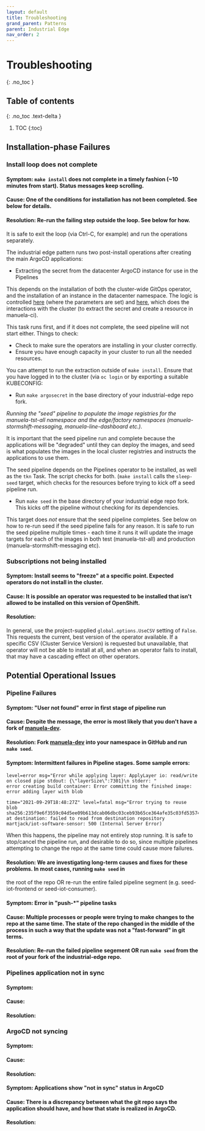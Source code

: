 ```yaml
---
layout: default
title: Troubleshooting
grand_parent: Patterns
parent: Industrial Edge
nav_order: 2
---
```


# Troubleshooting
{: .no_toc }

## Table of contents
{: .no_toc .text-delta }

1. TOC
{:toc}

## Installation-phase Failures

### Install loop does not complete

#### Symptom: `make install` does not complete in a timely fashion (~10 minutes from start).  Status messages keep scrolling.

#### Cause: One of the conditions for installation has not been completed.  See below for details.

#### Resolution: Re-run the failing step outside the loop.  See below for how.

It is safe to exit the loop (via Ctrl-C, for example) and run the operations separately.

The industrial edge pattern runs two post-install operations after creating the main ArgoCD applications: 

- Extracting the secret from the datacenter ArgoCD instance for use in the Pipelines

This depends on the installation of both the cluster-wide GitOps operator, and the installation of an instance in the datacenter namespace.  The logic is controlled [here](https://github.com/hybrid-cloud-patterns/industrial-edge/blob/main/Makefile) (where the parameters are set) and [here](https://github.com/hybrid-cloud-patterns/common/blob/main/Makefile), which does the interactions with the cluster (to extract the secret and create a resource in manuela-ci).

This task runs first, and if it does not complete, the seed pipeline will not start either.  Things to check:

- Check to make sure the operators are installing in your cluster correctly.
- Ensure you have enough capacity in your cluster to run all the needed resources.

You can attempt to run the extraction outside of `make install`.  Ensure that you have logged in to the cluster (via `oc login` or by exporting a suitable KUBECONFIG:

- Run `make argosecret` in the base directory of your industrial-edge repo fork.

*Running the "seed" pipeline to populate the image registries for the manuela-tst-all namespace and the edge/factory
namespaces (manuela-stormshift-messaging, manuela-line-dashboard etc.).*

It is important that the seed pipeline run and complete because the applications will be "degraded" until they can deploy the images, and seed is what populates the images in the local cluster registries and instructs the applications to use them.

The seed pipeline depends on the Pipelines operator to be installed, as well as the `tkn` Task.  The script checks for
both.  (`make install` calls the `sleep-seed` target, which checks for the resources before trying to kick off a seed pipeline run.

- Run `make seed` in the base directory of your industrial edge repo fork.  This kicks off the pipeline without checking for its dependencies.

This target does *not* ensure that the seed pipeline completes.  See below on how to re-run seed if the seed pipeline
fails for any reason.  It is safe to run the seed pipeline multiple times - each time it runs it will update the image targets for each of the images in both test (manuela-tst-all) and production (manuela-stormshift-messaging etc).


### Subscriptions not being installed

#### Symptom: Install seems to "freeze" at a specific point.  Expected operators do not install in the cluster.
#### Cause: It is possible an operator was requested to be installed that isn't allowed to be installed on this version of OpenShift.
#### Resolution:

In general, use the project-supplied `global.options.UseCSV` setting of `False`.  This requests the current, best version of the operator available.  If a specific CSV (Cluster Service Version) is requested but unavailable, that operator will not be able to install at all, and when an operator fails to install, that may have a cascading effect on other operators.

## Potential Operational Issues

### Pipeline Failures

#### Symptom: "User not found" error in first stage of pipeline run
#### Cause: Despite the message, the error is most likely that you don't have a fork of [manuela-dev](https://github.com/hybrid-cloud-patterns/manuela-dev).
#### Resolution: Fork [manuela-dev](https://github.com/hybrid-cloud-patterns/manuela-dev) into your namespace in GitHub and run `make seed`.

#### Symptom: Intermittent failures in Pipeline stages.  Some sample errors:
```
level=error msg="Error while applying layer: ApplyLayer io: read/write on closed pipe stdout: {\"layerSize\":7301}\n stderr: "
error creating build container: Error committing the finished image: error adding layer with blob
```
```
time="2021-09-29T18:48:27Z" level=fatal msg="Error trying to reuse blob sha256:235f9e6f3559c04d5ee09b613dcab06dbc03ceb93b65ce364afe35c03fd53574 at destination: failed to read from destination repository martjack/iot-software-sensor: 500 (Internal Server Error)
```

When this happens, the pipeline may not entirely stop running.  It is safe to stop/cancel the pipeline run, and 
desirable to do so, since multiple pipelines attempting to change the repo at the same time could cause more failures.

#### Resolution: We are investigating long-term causes and fixes for these problems.  In most cases, running `make seed` in
the root of the repo OR re-run the entire failed pipeline segment (e.g. seed-iot-frontend or seed-iot-consumer).

#### Symptom: Error in "push-*" pipeline tasks

#### Cause: Multiple processes or people were trying to make changes to the repo at the same time.  The state of the repo changed in the middle of the process in such a way that the update was not a "fast-forward" in git terms.

#### Resolution: Re-run the failed pipeline segement OR run `make seed` from the root of your fork of the industrial-edge repo.

### Pipelines application not in sync
#### Symptom:
#### Cause:
#### Resolution:

### ArgoCD not syncing
#### Symptom:
#### Cause:
#### Resolution:

#### Symptom:  Applications show "not in sync" status in ArgoCD
#### Cause: There is a discrepancy between what the git repo says the application should have, and how that state is realized in ArgoCD.
#### Resolution:

